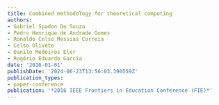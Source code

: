 ```yaml
---
title: Combined methodology for theoretical computing
authors:
- Gabriel Spadon De Souza
- Pedro Henrique de Andrade Gomes
- Ronaldo Celso Messias Correia
- Celso Olivete
- Danilo Medeiros Eler
- Rogério Eduardo Garcia
date: '2016-01-01'
publishDate: '2024-06-23T13:56:03.390559Z'
publication_types:
- paper-conference
publication: '*2016 IEEE Frontiers in Education Conference (FIE)*'
---
```

